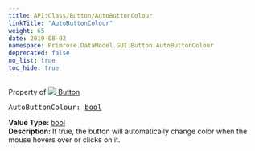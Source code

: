 ```yaml
---
title: API:Class/Button/AutoButtonColour
linkTitle: "AutoButtonColour"
weight: 65
date: 2019-08-02
namespace: Primrose.DataModel.GUI.Button.AutoButtonColour
deprecated: false
no_list: true
toc_hide: true
---
```

Property of <a href="/docs/api-reference/Class/Button"><img src="/icons/silk/button.png"/>&nbsp;Button</a>
<pre class="method-declaration">
AutoButtonColour: <a class="type" href="/docs/api-reference/System/Primitives#boolean">bool</a></pre>
<b>Value Type: </b>
<a class="type" href="/docs/api-reference/System/Primitives#boolean">bool</a>
<br/>
<b>Description: </b>
If true, the button will automatically change color when the mouse hovers over or clicks on it.

